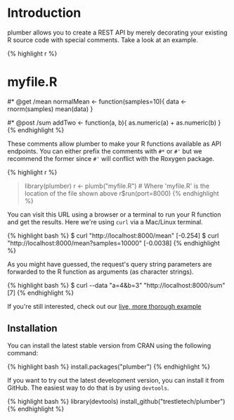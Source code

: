 
<div class="row"><div class="col-sm-8 col-sm-offset-2" markdown="1">

# Introduction

plumber allows you to create a REST API by merely decorating your existing R source code with special comments. Take a look at an example.

{% highlight r %}
# myfile.R

#* @get /mean
normalMean <- function(samples=10){
  data <- rnorm(samples)
  mean(data)
}

#* @post /sum
addTwo <- function(a, b){
  as.numeric(a) + as.numeric(b)
}
{% endhighlight %}

These comments allow plumber to make your R functions available as API endpoints. You can either prefix the comments with `#*` or `#'` but we recommend the former since `#'` will conflict with the Roxygen package.

{% highlight r %}
> library(plumber)
> r <- plumb("myfile.R")  # Where 'myfile.R' is the location of the file shown above
> r$run(port=8000)
{% endhighlight %}

You can visit this URL using a browser or a terminal to run your R function and get the results. Here we're using `curl` via a Mac/Linux terminal.

{% highlight bash %}
$ curl "http://localhost:8000/mean"
 [-0.254]
$ curl "http://localhost:8000/mean?samples=10000"
 [-0.0038]
{% endhighlight %}

As you might have guessed, the request's query string parameters are forwarded to the R function as arguments (as character strings).

{% highlight bash %}
$ curl --data "a=4&b=3" "http://localhost:8000/sum"
 [7]
{% endhighlight %}

If you're still interested, check out our [live, more thorough example](/docs/endpoints/)

## Installation

You can install the latest stable version from CRAN using the following command:

{% highlight bash %}
install.packages("plumber")
{% endhighlight %}

If you want to try out the latest development version, you can install it from GitHub. The easiest way to do that is by using `devtools`.

{% highlight bash %}
library(devtools)
install_github("trestletech/plumber")
{% endhighlight %}


</div></div>
